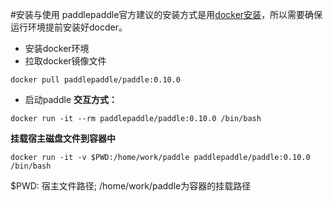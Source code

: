 #安装与使用
paddlepaddle官方建议的安装方式是用[docker安装](http://doc.paddlepaddle.org/doc_cn/getstarted/build_and_install/docker_install_cn.html)，所以需要确保运行环境提前安装好docder。
- 安装docker环境
- 拉取docker镜像文件

```
docker pull paddlepaddle/paddle:0.10.0
```

- 启动paddle
**交互方式：**

```
docker run -it --rm paddlepaddle/paddle:0.10.0 /bin/bash

```

**挂载宿主磁盘文件到容器中**
```
docker run -it -v $PWD:/home/work/paddle paddlepaddle/paddle:0.10.0 /bin/bash

```

$PWD: 宿主文件路径; /home/work/paddle为容器的挂载路径